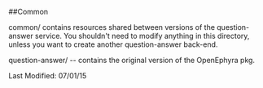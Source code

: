 ##Common

common/ contains resources shared between versions of the question-answer service.
You shouldn't need to modify anything in this directory, unless you want to create
another question-answer back-end.

question-answer/ -- contains the original version of the OpenEphyra pkg.

Last Modified: 07/01/15
